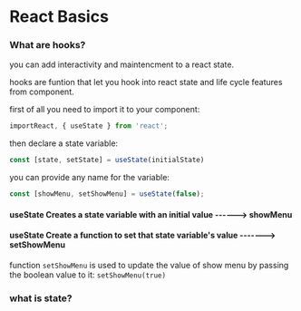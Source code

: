 # React Basics

### What are hooks?
you can add interactivity and maintencment to a react state.

 hooks are funtion that let you hook into react state and life cycle features from component.

first of all you need to import it to your component:
```JavaScript
importReact, { useState } from 'react';
```
then declare a state variable:
```JavaScript
const [state, setState] = useState(initialState)
```
you can provide any name for the variable:
```JavaScript
const [showMenu, setShowMenu] = useState(false);
```

#### useState Creates a state variable with an initial value ------> showMenu
#### useState Create a function to set that state variable's value -------> setShowMenu

function `setShowMenu` is used to update the value of show menu by passing the boolean value to it: `setShowMenu(true)`

### what is state?


